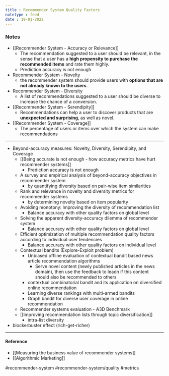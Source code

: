 ```yaml
---
title : Recommender System Quality Factors
notetype : feed
date : 19-01-2022
---
```



### Notes

- [[Recommender System - Accuracy or Relevance]]
	- The recommendation suggested to a user should be relevant, in the sense that a user has a **high propensity to purchase the recommended items** and rate them highly.
	- Prediction accuracy is not enough
- Recommender System - Novelty
	- the recommender system should provide users with **options that are not already known to the users**.
- Recommender System - Diversity
	- A list of recommendations suggested to a user should be diverse to increase the chance of a conversion.
- [[Recommender System - Serendipity]]
	- Recommendations can help a user to discover products that are **unexpected and surprising**, as well as novel.
- [[Recommender System - Coverage]]
	- The percentage of users or items over which the system can make recommendations


---

- Beyond-accuracy measures: Novelty, Diversity, Serendipity, and Coverage
	- [[Being accurate is not enough - how accuracy metrics have hurt recommender systems]]
		- Prediction accuracy is not enough
	- A survey and empirical analysis of beyond-accuracy objectives in recommender system
		- by quantifying diversity based on pair-wise item similarities
	- Rank and relevance in novelty and diversity metrics for recommender systems
		- by determining novelty based on item popularity
	- Avoiding monotony: Improving the diversity of recommendation list
		- Balance accuracy with other quality factors on global level
	- Solving the apparent diversity-accuracy dilemma of recommender system
		- Balance accuracy with other quality factors on global level
	- Efficient optimization of multiple recommendation quality factors according to individual user tendencies
		- Balance accuracy with other quality factors on individual level
	- Contextual bandits (Explore-Exploit problem)
		- Unbiased offline evaluation of contextual bandit based news article recommendation algorithms
			- Serve novel content (newly published articles in the news domain), then use the feedback to leadn if this content should also be recommended to others
		- contextual combinatorial bandit and its application on diversified online recommendation
		- Learning diverse rankings with multi-armed bandits
		- Graph bandit for diverse user coverage in online recommendation
	- Recommender systems evaluation - A3D Benchmark
	- [[Improving recommendation lists through topic diversification]]
		- intra-list diversity
- blockerbuster effect (rich-get-richer)


---

#### Reference

- [[Measuring the business value of recommender systems]]
- [[Algorithmic Marketing]]


#recommender-system #recommender-system/quality #metrics